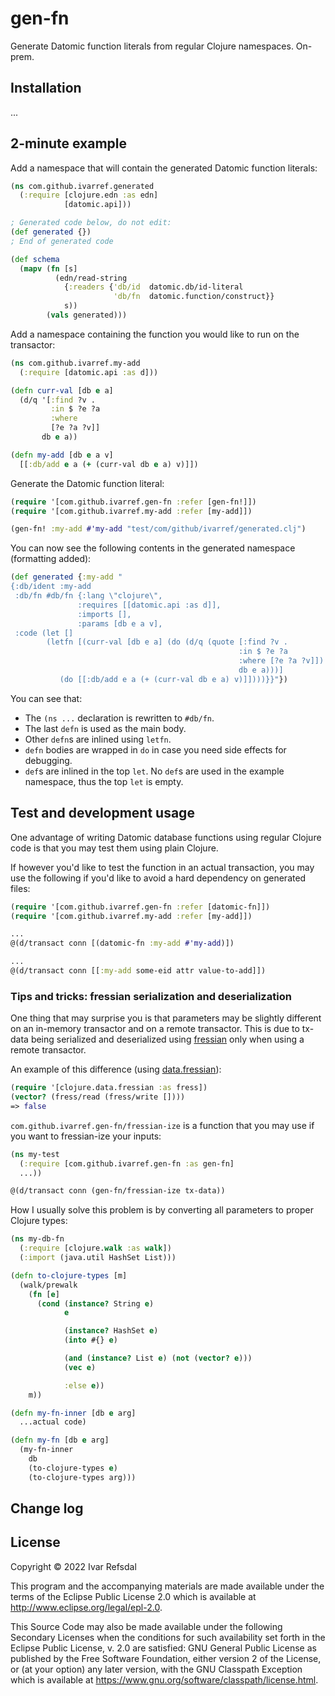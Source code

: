 # gen-fn

Generate Datomic function literals from regular Clojure namespaces. On-prem.

## Installation

...

## 2-minute example

Add a namespace that will contain the generated Datomic function literals:

```clojure
(ns com.github.ivarref.generated
  (:require [clojure.edn :as edn]
            [datomic.api]))

; Generated code below, do not edit:
(def generated {})
; End of generated code

(def schema
  (mapv (fn [s]
          (edn/read-string
            {:readers {'db/id  datomic.db/id-literal
                       'db/fn  datomic.function/construct}}
            s))
        (vals generated)))
```

Add a namespace containing the function you would like to run on the transactor:
```clojure
(ns com.github.ivarref.my-add
  (:require [datomic.api :as d]))

(defn curr-val [db e a]
  (d/q '[:find ?v .
         :in $ ?e ?a
         :where
         [?e ?a ?v]]
       db e a))

(defn my-add [db e a v]
  [[:db/add e a (+ (curr-val db e a) v)]])
```

Generate the Datomic function literal:
 
```clojure
(require '[com.github.ivarref.gen-fn :refer [gen-fn!]])
(require '[com.github.ivarref.my-add :refer [my-add]])

(gen-fn! :my-add #'my-add "test/com/github/ivarref/generated.clj")
```

You can now see the following contents in the generated namespace (formatting added):
```clojure
(def generated {:my-add "
{:db/ident :my-add 
 :db/fn #db/fn {:lang \"clojure\", 
               :requires [[datomic.api :as d]], 
               :imports [], 
               :params [db e a v], 
 :code (let [] 
        (letfn [(curr-val [db e a] (do (d/q (quote [:find ?v . 
                                                   :in $ ?e ?a 
                                                   :where [?e ?a ?v]])
                                                   db e a)))]
           (do [[:db/add e a (+ (curr-val db e a) v)]])))}}"})
```

You can see that:
* The `(ns ...` declaration is rewritten to `#db/fn`.
* The last `defn` is used as the main body.
* Other `defn`s are inlined using `letfn`.
* `defn` bodies are wrapped in `do` in case you need side effects for debugging.
* `def`s are inlined in the top `let`. No `def`s are used in the example namespace, thus the top `let` is empty.

## Test and development usage

One advantage of writing Datomic database functions using regular Clojure
code is that you may test them using plain Clojure.

If however you'd like to test the function in an actual transaction, you may use
the following if you'd like to avoid a hard dependency on generated files:

```clojure
(require '[com.github.ivarref.gen-fn :refer [datomic-fn]])
(require '[com.github.ivarref.my-add :refer [my-add]])

...
@(d/transact conn [(datomic-fn :my-add #'my-add)])

...
@(d/transact conn [[:my-add some-eid attr value-to-add]])
```

### Tips and tricks: fressian serialization and deserialization

One thing that may surprise you is that parameters may be 
slightly different on an in-memory transactor and on a remote transactor.
This is due to tx-data being serialized and deserialized using
[fressian](https://github.com/Datomic/fressian) only when using
a remote transactor.

An example of this difference (using [data.fressian](https://github.com/clojure/data.fressian)):
```clojure
(require '[clojure.data.fressian :as fress])
(vector? (fress/read (fress/write [])))
=> false
```

`com.github.ivarref.gen-fn/fressian-ize` is a function that
you may use if you want to fressian-ize your inputs:

```clojure
(ns my-test
  (:require [com.github.ivarref.gen-fn :as gen-fn]
  ...))

@(d/transact conn (gen-fn/fressian-ize tx-data))
```

How I usually solve this problem is by converting all parameters
to proper Clojure types:

```clojure
(ns my-db-fn
  (:require [clojure.walk :as walk])
  (:import (java.util HashSet List)))

(defn to-clojure-types [m]
  (walk/prewalk
    (fn [e]
      (cond (instance? String e)
            e

            (instance? HashSet e)
            (into #{} e)

            (and (instance? List e) (not (vector? e)))
            (vec e)

            :else e))
    m))

(defn my-fn-inner [db e arg]
  ...actual code)

(defn my-fn [db e arg]
  (my-fn-inner
    db
    (to-clojure-types e)
    (to-clojure-types arg)))
```

## Change log

## License

Copyright © 2022 Ivar Refsdal

This program and the accompanying materials are made available under the
terms of the Eclipse Public License 2.0 which is available at
http://www.eclipse.org/legal/epl-2.0.

This Source Code may also be made available under the following Secondary
Licenses when the conditions for such availability set forth in the Eclipse
Public License, v. 2.0 are satisfied: GNU General Public License as published by
the Free Software Foundation, either version 2 of the License, or (at your
option) any later version, with the GNU Classpath Exception which is available
at https://www.gnu.org/software/classpath/license.html.
